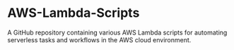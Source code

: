 # AWS-Lambda-Scripts
A GitHub repository containing various AWS Lambda scripts for automating serverless tasks and workflows in the AWS cloud environment.
